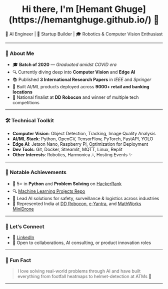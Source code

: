 <h1 align="center">Hi there, I'm [Hemant Ghuge](https://hemantghuge.github.io/) 👋</h1>

<p align="center">
🎯 AI Engineer | 🚀 Startup Builder | 🎓 Robotics & Computer Vision Enthusiast
</p>

---

### 🧠 About Me

- 🎓 **Batch of 2020** — *Graduated amidst COVID era*
- 🔍 Currently diving deep into **Computer Vision** and **Edge AI**
- 📚 Published **3 International Research Papers** in *IEEE* and *Springer*
- 🧩 Built AI/ML products deployed across **9000+ retail and banking locations**
- 🏅 National finalist at **DD Robocon** and winner of multiple tech competitions

---

### 🛠️ Technical Toolkit

- **Computer Vision**: Object Detection, Tracking, Image Quality Analysis  
- **AI/ML Stack**: Python, OpenCV, TensorFlow, PyTorch, FastAPI, YOLO  
- **Edge AI**: Jetson Nano, Raspberry Pi, Optimization for Deployment  
- **Dev Tools**: Git, Docker, Streamlit, MQTT, Linux, Replit  
- **Other Interests**: Robotics, Harmonica 🎶, Hosting Events ✨

---

### 💼 Notable Achievements

- 🥇 5⭐ in **Python** and **Problem Solving** on [HackerRank](https://www.hackerrank.com/hemantghuge0050)
- 🔍 [Machine Learning Projects Repo](https://github.com/HemantGorakshGhuge/Machine_Learning_Elective_III)
- 🧠 Lead AI solutions for safety, surveillance & logistics across industries
- 🏁 Represented India at [DD Robocon](http://ddrobocon.iitd.ac.in/index2019.htm), [e-Yantra](https://www.e-yantra.org/eyic), and [MathWorks MiniDrone](https://www.mathworks.com/academia/student-competitions/minidrones.html)

---

### 🚀 Let’s Connect

- 🔗 [LinkedIn](https://www.linkedin.com/in/hemantghuge/)
- 💬 Open to collaborations, AI consulting, or product innovation roles

---

### 📌 Fun Fact

> I love solving real-world problems through AI and have built everything from footfall heatmaps to helmet-detection at ATMs 🚀

---
